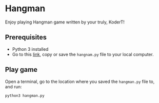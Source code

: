 # Hangman
Enjoy playing Hangman game written by your truly, KoderT!

## Prerequisites
* Python 3 installed
* Go to this [link](https://raw.githubusercontent.com/koderts/hangman/refs/heads/main/hangman.py), copy or save the `hangnam.py` file to your local computer. 

## Play game

Open a terminal, go to the location where you saved the `hangman.py` file to, and run:

```bash
python3 hangman.py
```
